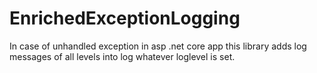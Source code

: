 # EnrichedExceptionLogging
In case of unhandled exception in asp .net core app this library adds log messages of all levels into log whatever loglevel is set. 
